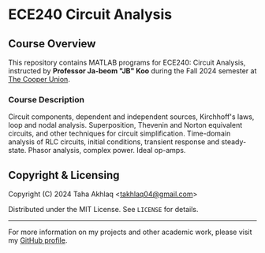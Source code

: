 # ECE240 Circuit Analysis

## Course Overview
This repository contains MATLAB programs for ECE240: Circuit Analysis, instructed by **Professor Ja-beom "JB" Koo** during the Fall 2024 semester at [The Cooper Union](http://www.cooper.edu).

### Course Description
Circuit components, dependent and independent sources, Kirchhoff's laws, loop and nodal analysis. Superposition, Thevenin and Norton equivalent circuits, and other techniques for circuit simplification. Time-domain analysis of RLC circuits, initial conditions, transient response and steady-state. Phasor analysis, complex power. Ideal op-amps.

## Copyright & Licensing
Copyright (C) 2024 Taha Akhlaq <[takhlaq04@gmail.com](mailto:takhlaq04@gmail.com)>

Distributed under the MIT License. See `LICENSE` for details.

---

For more information on my projects and other academic work, please visit my [GitHub profile](https://github.com/TahaAkhlaq).
